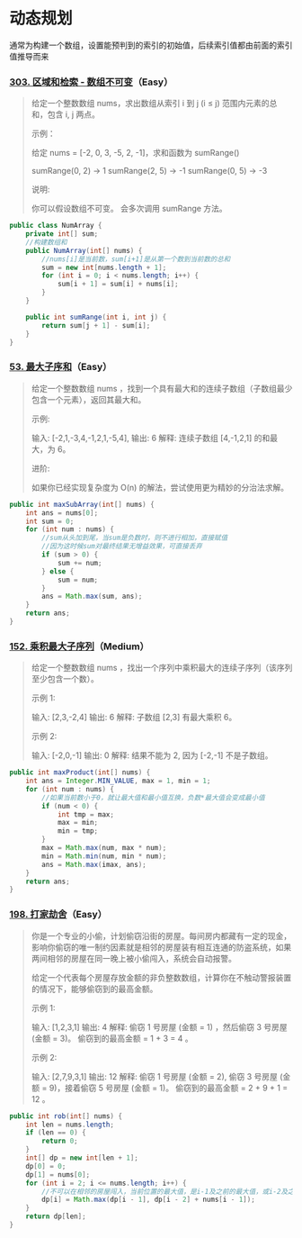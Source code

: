 # 动态规划

通常为构建一个数组，设置能预判到的索引的初始值，后续索引值都由前面的索引值推导而来

### [303. 区域和检索 - 数组不可变](https://leetcode-cn.com/problems/range-sum-query-immutable/)（Easy）

> 给定一个整数数组  nums，求出数组从索引 i 到 j  (i ≤ j) 范围内元素的总和，包含 i,  j 两点。
>
> 示例：
>
> 给定 nums = [-2, 0, 3, -5, 2, -1]，求和函数为 sumRange()
>
> sumRange(0, 2) -> 1
> sumRange(2, 5) -> -1
> sumRange(0, 5) -> -3
>
> 说明:
>
> 你可以假设数组不可变。
> 会多次调用 sumRange 方法。

```java
public class NumArray {
    private int[] sum;
    //构建数组和
    public NumArray(int[] nums) {
        //nums[i]是当前数，sum[i+1]是从第一个数到当前数的总和
        sum = new int[nums.length + 1];
        for (int i = 0; i < nums.length; i++) {
            sum[i + 1] = sum[i] + nums[i];
        }
    }

    public int sumRange(int i, int j) {
        return sum[j + 1] - sum[i];
    }
}
```

### [53. 最大子序和](https://leetcode-cn.com/problems/maximum-subarray/)（Easy）

> 给定一个整数数组 nums ，找到一个具有最大和的连续子数组（子数组最少包含一个元素），返回其最大和。
>
> 示例:
>
> 输入: [-2,1,-3,4,-1,2,1,-5,4],
> 输出: 6
> 解释: 连续子数组 [4,-1,2,1] 的和最大，为 6。
>
> 进阶:
>
> 如果你已经实现复杂度为 O(n) 的解法，尝试使用更为精妙的分治法求解。

```java
public int maxSubArray(int[] nums) {
    int ans = nums[0];
    int sum = 0;
    for (int num : nums) {
        //sum从头加到尾，当sum是负数时，则不进行相加，直接赋值
        //因为这时候sum对最终结果无增益效果，可直接丢弃
        if (sum > 0) {
            sum += num;
        } else {
            sum = num;
        }
        ans = Math.max(sum, ans);
    }
    return ans;
}
```

### [152. 乘积最大子序列](https://leetcode-cn.com/problems/maximum-product-subarray/)（Medium）

> 给定一个整数数组 nums ，找出一个序列中乘积最大的连续子序列（该序列至少包含一个数）。
>
> 示例 1:
>
> 输入: [2,3,-2,4]
> 输出: 6
> 解释: 子数组 [2,3] 有最大乘积 6。
>
> 示例 2:
>
> 输入: [-2,0,-1]
> 输出: 0
> 解释: 结果不能为 2, 因为 [-2,-1] 不是子数组。
>

```java
public int maxProduct(int[] nums) {
    int ans = Integer.MIN_VALUE, max = 1, min = 1;
    for (int num : nums) {
        //如果当前数小于0，就让最大值和最小值互换，负数*最大值会变成最小值
        if (num < 0) {
            int tmp = max;
            max = min;
            min = tmp;
        }
        max = Math.max(num, max * num);
        min = Math.min(num, min * num);
        ans = Math.max(imax, ans);
    }
    return ans;
}
```

### [198. 打家劫舍](https://leetcode-cn.com/problems/house-robber/)（Easy）

> 你是一个专业的小偷，计划偷窃沿街的房屋。每间房内都藏有一定的现金，影响你偷窃的唯一制约因素就是相邻的房屋装有相互连通的防盗系统，如果两间相邻的房屋在同一晚上被小偷闯入，系统会自动报警。
>
> 给定一个代表每个房屋存放金额的非负整数数组，计算你在不触动警报装置的情况下，能够偷窃到的最高金额。
>
> 示例 1:
>
> 输入: [1,2,3,1]
> 输出: 4
> 解释: 偷窃 1 号房屋 (金额 = 1) ，然后偷窃 3 号房屋 (金额 = 3)。
>      偷窃到的最高金额 = 1 + 3 = 4 。
>
> 示例 2:
>
> 输入: [2,7,9,3,1]
> 输出: 12
> 解释: 偷窃 1 号房屋 (金额 = 2), 偷窃 3 号房屋 (金额 = 9)，接着偷窃 5 号房屋 (金额 = 1)。
>      偷窃到的最高金额 = 2 + 9 + 1 = 12 。
>

```java
public int rob(int[] nums) {
    int len = nums.length;
    if (len == 0) {
        return 0;
    }
    int[] dp = new int[len + 1];
    dp[0] = 0;
    dp[1] = nums[0];
    for (int i = 2; i <= nums.length; i++) {
        //不可以在相邻的房屋闯入，当前位置的最大值，是i-1及之前的最大值，或i-2及之前的最大值+当前位置的值
        dp[i] = Math.max(dp[i - 1], dp[i - 2] + nums[i - 1]);
    }
    return dp[len];
}
```

